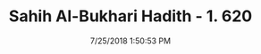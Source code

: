 ---
title        : "Sahih Al-Bukhari Hadith - 1. 620"
date         : 7/25/2018 1:50:53 PM
draft        : false
type         : "hadith"
layout       : "hadith"
BookCode     : "SHB"
VolumeNumber : "1"
HadithNumber : "620"
categories  :  ["Adhan-Superiority of congregational prayer"]
tags  :  ["Abu Huraira"]
---